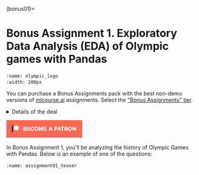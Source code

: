 (bonus01)=

# Bonus Assignment 1. Exploratory Data Analysis (EDA) of Olympic games with Pandas

```{figure} /_static/img/olympic_logo.png
:name: olympic_logo
:width: 200px
```

You can purchase a Bonus Assignments pack with the best non-demo versions of [mlcourse.ai](https://mlcourse.ai/) assignments. Select the ["Bonus Assignments" tier](https://www.patreon.com/ods_mlcourse).

<details>
  <summary>Details of the deal</summary>

mlcourse.ai is still in self-paced mode but we offer you Bonus Assignments with solutions for a contribution of $17/month. The idea is that you pay for ~1-5 months while studying the course materials, but a single contribution is still fine and opens your access to the bonus pack.

Note: the first payment is charged at the moment of joining the Tier Patreon, and the next payment is charged on the 1st day of the next month, thus it's better to purchase the pack in the 1st half of the month.

mlcourse.ai is never supposed to go fully monetized (it's created in the wonderful open ODS.ai community and will remain open and free) but it'd help to cover some operational costs, and Yury also put in quite some effort into assembling all the best assignments into one pack. Please note that unlike the rest of the course content, Bonus Assignments are copyrighted. Informally, Yury's fine if you share the pack with 2-3 friends but public sharing of the Bonus Assignments pack is prohibited.
</details>

[![Patreon](../../_static/img/become_a_patron.png)](https://www.patreon.com/ods_mlcourse)

In Bonus Assignment 1, you'll be analyzing the history of Olympic Games with Pandas. Below is an example of one of the questions:

```{figure} /_static/img/assignment01_teaser.png
:name: assignment01_teaser
```
